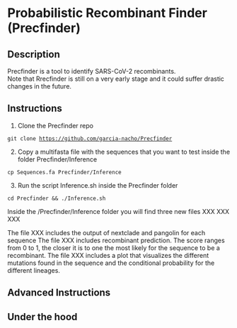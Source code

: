 # Probabilistic Recombinant Finder (Precfinder)

## Description
Precfinder is a tool to identify SARS-CoV-2 recombinants.    
Note that Rrecfinder is still on a very early stage and it could suffer drastic changes in the future.  

## Instructions

1. Clone the Precfinder repo 

<code>git clone https://github.com/garcia-nacho/Precfinder</code>

2. Copy a multifasta file with the sequences that you want to test inside the folder Precfinder/Inference

<code>cp Sequences.fa Precfinder/Inference </code>

3. Run the script Inference.sh inside the Precfinder folder

<code>cd Precfinder && ./Inference.sh</code>

Inside the /Precfinder/Inference folder you will find three new files
XXX
XXX
XXX

The file XXX includes the output of nextclade and pangolin for each sequence
The file XXX includes recombinant prediction. The score ranges from 0 to 1, the closer it is to one the most likely for the sequence to be a recombinant.
The file XXX includes a plot that visualizes the different mutations found in the sequence and the conditional probability for the different lineages.


## Advanced Instructions


## Under the hood

